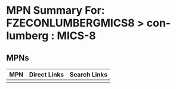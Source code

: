 



# MPN Summary For: FZECONLUMBERGMICS8 > con-lumberg : MICS-8

## MPNs
  

|MPN|Direct Links|Search Links|
| :--- | :--- | :--- |
||||
